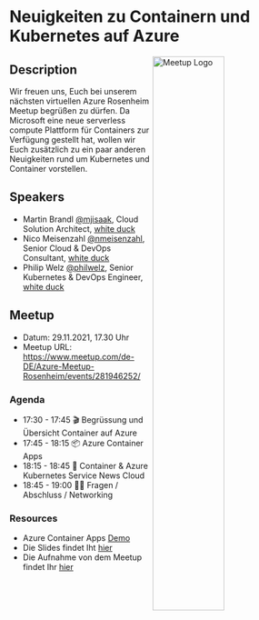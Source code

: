 # Neuigkeiten zu Containern und Kubernetes auf Azure

<img width="50%" align="right" alt="Meetup Logo" src="https://secure.meetupstatic.com/photos/event/2/5/7/3/clean_476649587.jpeg">

## Description

<p>Wir freuen uns, Euch bei unserem nächsten virtuellen Azure Rosenheim Meetup begrüßen zu dürfen. Da Microsoft eine neue serverless compute Plattform für Containers zur Verfügung gestellt hat, wollen wir Euch zusätzlich zu ein paar anderen Neuigkeiten rund um Kubernetes und Container vorstellen.</p>

## Speakers

- Martin Brandl [@mjisaak](https://github.com/nmeisenzahl), Cloud Solution Architect, [white duck](https://whiteduck.de)
- Nico Meisenzahl [@nmeisenzahl](https://github.com/nmeisenzahl), Senior Cloud & DevOps Consultant, [white duck](https://whiteduck.de)
- Philip Welz [@philwelz](https://github.com/philwelz), Senior Kubernetes & DevOps Engineer, [white duck](https://whiteduck.de/en/)

## Meetup

- Datum: 29.11.2021, 17.30 Uhr
- Meetup URL: https://www.meetup.com/de-DE/Azure-Meetup-Rosenheim/events/281946252/

### Agenda

- 17:30 - 17:45 🎬 Begrüssung und Übersicht Container auf Azure
- 17:45 - 18:15 📦 Azure Container Apps
- 18:15 - 18:45 📢 Container & Azure Kubernetes Service News Cloud
- 18:45 - 19:00 🙋‍♂️ Fragen / Abschluss / Networking

### Resources
- Azure Container Apps [Demo](https://github.com/mjisaak/azure-container-apps) 
- Die Slides findet Iht [hier](Azure-Meetup-2021-11-Neuigkeiten-zu-Containern-und-Kubernetes-auf-Azure/2021-11-Container-und-Kubernetes-News.pdf)
- Die Aufnahme von dem Meetup findet Ihr [hier](https://www.youtube.com/watch?v=dkga8Lt54Xo)